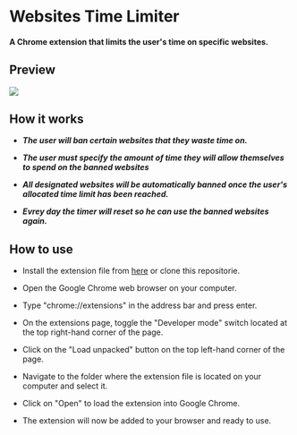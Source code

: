
# Websites Time Limiter

#### A Chrome extension that limits the user's time on specific websites.

## Preview

![](https://github.com/benAzouzYassin/websites-time-limiter/blob/main/readme%20gif.gif)


## How it works
* ***The user will ban certain websites that they waste time on.***

* ***The user must specify the amount of time they will allow themselves to spend on the banned websites***
* ***All designated websites will be automatically banned once the user's allocated time limit has been reached.***
* ***Evrey day the timer will reset so he can use the banned websites again.***

## How to use

* Install the extension file from <a href="https://github.com/benAzouzYassin/websites-time-limiter/archive/refs/heads/main.zip">here</a> or clone this repositorie.

* Open the Google Chrome web browser on your computer.

* Type "chrome://extensions" in the address bar and press enter.

* On the extensions page, toggle the "Developer mode" switch located at the top right-hand corner of the page.

* Click on the "Load unpacked" button on the top left-hand corner of the page.

* Navigate to the folder where the extension file is located on your computer and select it.

* Click on "Open" to load the extension into Google Chrome.

* The extension will now be added to your browser and ready to use.
